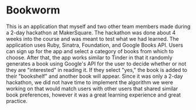 # Bookworm

This is an application that myself and two other team members made during a 2-day hackathon at MakerSquare. The hackathon was done about 4 weeks into the course and was meant to test what we had learned. The application uses Ruby, Sinatra, Foundation, and Google Books API. Users can sign up for the app and select a category of books from which to choose. After that, the app works similar to Tinder in that it randomly generates a book using Google's API for the user to decide whether or not they are "interested" in reading it. If they select "yes," the book is added to their "bookshelf" and another book will appear. Since it was only a 2-day hackathon, we did not have time to implement the algorithm we were working on that would match users with other users that shared similar book preferences, however it was a great learning experience and great practice.